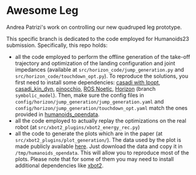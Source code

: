 # Awesome Leg 

Andrea Patrizi's work on controlling our new quadruped leg prototype.

This specific branch is dedicated to the code employed for Humanoids23 submission.
Specifically, this repo holds: 
- all the code employed to perform the offline generation of the take-off trajectory and optimization of the landing configuration and joint impedances (available at `src/horizon_code/jump_generation.py` and `src/horizon_code/touchdown_opt.py`). To reproduce the solutions, you first need to install some dependencies:  [casadi with Ipopt](https://github.com/casadi/casadi), [casadi_kin_dyn](https://github.com/ADVRHumanoids/casadi_kin_dyn), [pinocchio](https://github.com/stack-of-tasks/pinocchio), [ROS Noetic](http://wiki.ros.org/noetic), [Horizon](https://github.com/ADVRHumanoids/horizon/tree/symbolic_model) (branch `symbolic_model`). Then, make sure the config files in `config/horizon/jump_generation/jump_generation.yaml` and `config/horizon/jump_generation/touchdown_opt.yaml` match the ones provided in [humanoids_opendata](https://drive.google.com/drive/folders/19J7vAJigoIES9niY9HVV40xFMkzh9XZ1).
- all the code employed to actually replay the optimizations on the real robot (at `src/xbot2_plugins/xbot2_energy_rec.py`)
- all the code to generate the plots which are in the paper (at `src/xbot2_plugins/plot_generation/`). The data used by the plot is made publicly available [here](https://drive.google.com/drive/folders/19J7vAJigoIES9niY9HVV40xFMkzh9XZ1). Just download the data and copy it in `/tmp/humanoids_opendata`. This will allow you to reproduce most of the plots. Please note that for some of them you may need to install additional dependencies like [xbot2](https://advrhumanoids.github.io/xbot2/devel/index.html).